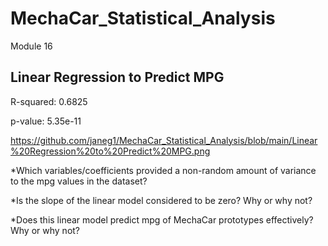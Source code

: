 # MechaCar_Statistical_Analysis
Module 16

## Linear Regression to Predict MPG

R-squared:  0.6825

p-value: 5.35e-11

https://github.com/janeg1/MechaCar_Statistical_Analysis/blob/main/Linear%20Regression%20to%20Predict%20MPG.png

*Which variables/coefficients provided a non-random amount of variance to the mpg values in the dataset?

*Is the slope of the linear model considered to be zero? Why or why not?

*Does this linear model predict mpg of MechaCar prototypes effectively? Why or why not?
